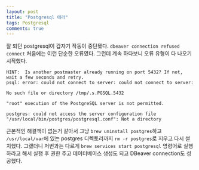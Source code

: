 ```yaml
---
layout: post
title: "Postgresql 에러"
tags: Postgresql
comments: true
---
```


잘 되던 postgresql이 갑자기 작동이 중단됐다.
`dbeaver connection refused connect` 처음에는 이런 단순한 오류였다.
그런데 계속 하다보니 오류 유형이 다 나오기 시작했다.

```
HINT:  Is another postmaster already running on port 5432? If not, wait a few seconds and retry.
psql: error: could not connect to server: could not connect to server:

No such file or directory /tmp/.s.PGSQL.5432

"root" execution of the PostgreSQL server is not permitted.

postgres: could not access the server configuration file
"/usr/local/bin/postgres/postgresql.conf": Not a directory
```

근본적인 해결책이 없는거 같아서 그냥 `brew uninstall postgres`하고 `/usr/local/var`에 있는
postgres 디렉토리까지 `rm -r postgres`로 지우고 다시 설치했다.
그랬더니 저번과는 다르게 `brew services start postgresql` 명령어로 실행하라고 해서 실행 후
권한 주고 데이터베이스 생성도 되고 DBeaver connection도 성공했다.